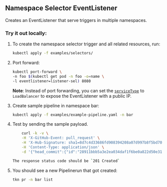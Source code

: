 ## Namespace Selector EventListener

Creates an EventListener that serve triggers in multiple namespaces.

### Try it out locally:

1. To create the namespace selector trigger and all related resources, run:

   ```bash
   kubectl apply -f examples/selectors/
   ```

2. Port forward:

   ```bash
   kubectl port-forward \
   -n foo $(kubectl get pod -n foo -o=name \
   -l eventlistener=listener-sel) 8080
   ```

   **Note**: Instead of port forwarding, you can set the
   [`serviceType`](https://github.com/tektoncd/triggers/blob/master/docs/eventlisteners.md#serviceType)
   to `LoadBalancer` to expose the EventListener with a public IP.

3. Create sample pipeline in namespace bar:

   ```bash
   kubectl apply -f examples/example-pipeline.yaml -n bar
   ```

4. Test by sending the sample payload.

   ````bash
       curl -k -v \
       -H 'X-GitHub-Event: pull_request' \
       -H 'X-Hub-Signature: sha1=8d7c4d33686fd908394208a07d997b8f5bd70aa6' \
       -H 'Content-Type: application/json' \
       -d '{"head_commit":{"id":"28911bbb5a3e2ea034daf1f6be0a822d50e31e73"},"action": "opened", "pull_request":{"head":{"sha": "28911bbb5a3e2ea034daf1f6be0a822d50e31e73"}},"repository":{"clone_url": "https://github.com/tektoncd/triggers.git", "url":"https://github.com/tektoncd/triggers.git"}}' http://localhost:8080   ```

   The response status code should be `201 Created`

   ````

5. You should see a new Pipelinerun that got created:

   ```bash
   tkn pr -n bar list
   ```
